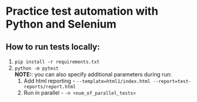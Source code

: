 # Practice test automation with Python and Selenium

## How to run tests locally:
1. `pip install -r requirements.txt`
2. `python -m pytest`  
**NOTE:**: you can also specify additional parameters during run:
   1. Add html reporting - `--template=html1/index.html --report=test-reports/report.html`
   2. Run in parallel - `-n <num_of_parallel_tests>`

